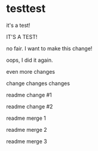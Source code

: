 # testtest
it's a test!

IT'S A TEST!

no fair. I want to make this change!

oops, I did it again.

even more changes

change changes changes

readme change #1

readme change #2

readme merge 1

readme merge 2

readme merge 3
